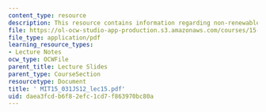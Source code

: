 ```yaml
---
content_type: resource
description: This resource contains information regarding non-renewable resources.
file: https://ol-ocw-studio-app-production.s3.amazonaws.com/courses/15-031j-energy-decisions-markets-and-policies-spring-2012/daea3fcdb6f82efc1cd7f863970bc80a_MIT15_031JS12_lec15.pdf
file_type: application/pdf
learning_resource_types:
- Lecture Notes
ocw_type: OCWFile
parent_title: Lecture Slides
parent_type: CourseSection
resourcetype: Document
title: ' MIT15_031JS12_lec15.pdf'
uid: daea3fcd-b6f8-2efc-1cd7-f863970bc80a
---
```

